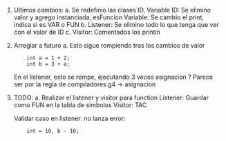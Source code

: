 1. Ultimos cambios:
    a. Se redefinio las clases ID, Variable
        ID: Se elimino valor y agrego instanciada, esFuncion
        Variable: Se cambio el print, indica si es VAR o FUN
    b. Listener: Se elimino todo lo que tenga que ver con el valor de ID
    c. Visitor: Comentados los println

2. Arreglar a futuro
    a. Esto sigue rompiendo tras los cambios de valor
    ```
        int a = 1 + 2;
        int b = 3 + a;
    ```

    En el listener, esto se rompe, ejecutando 3 veces asignacion ?
    Parece ser por la regla de compiladores.g4 -> asignacion

3. TODO:
    a. Realizar el listener y visitor para function
        Listener: Guardar como FUN en la tabla de simbolos
        Visitor: TAC
        
    Validar caso en listener: no lanza error:
    ```
        int = 10, b - 10;
    ``` 